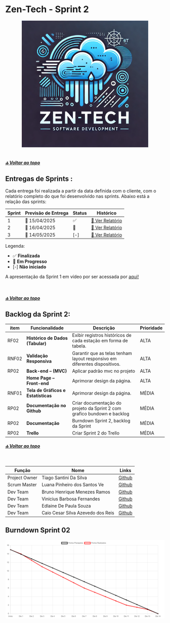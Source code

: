 

# Zen-Tech - Sprint 2
<div align="center">
<img  alt="logo-Zen-Tech" src="./imagens/zen tech logo.webp" height="400px" width="400px">
</div>

<br>

##### [🔝 Voltar ao topo ](#topo)

<h2 id="sprint">
Entregas de Sprints :
</h2>

Cada entrega foi realizada a partir da data definida com o cliente, com o relatório completo do que foi desenvolvido nas sprints. Abaixo está a relação das sprints:

<div align="center">

| Sprint | Previsão de Entrega | Status | Histórico |
| ------ | -------------------- | ------ | --------- |
|   1    | 📅 15/04/2025        | :white_check_mark:| [:round_pushpin: Ver Relatório](./Sprint01.md) |
|   2    | 📅 16/04/2025        | 🚧  | [:round_pushpin: Ver Relatório](./Sprint02.md) 
|   3    | 📅 14/05/2025        | [-]  | [:round_pushpin: Ver Relatório]( ) |

</div>

Legenda:
- :white_check_mark: **Finalizada**
- :construction: **Em Progresso**
- [-] **Não iniciado**

A apresentação da Sprint 1 em vídeo por ser acessada por [aqui!]() 

<br>

##### [🔝 Voltar ao topo ](#topo)



<div>
<span  id="backlogs">
  
<h2>Backlog da Sprint 2:</h2>
<div align="center">
   
|item  | Funcionalidade                     | Descrição                                                                                   | Prioridade |
|----------|------------------------------------|---------------------------------------------------------------------------------------------|------------|
| RF02 | **Histórico de Dados (Tabular)**            | Exibir registros históricos de cada estação em forma de tabela. | ALTA       |
| RNF02 | **Validação Responsiva**           | Garantir que as telas tenham layout responsivo em diferentes dispositivos.                   | ALTA      |
| RP02 | **Back-end – (MVC)**        | Aplicar padrão mvc no projeto               | ALTA       |
|  | **Home Page – Front-end**          | Aprimorar design da página.                        | ALTA      |
| RNF01 | **Tela de Gráficos e Estatísticas**| Aprimorar design da página.                | MÉDIA      |
| RP02 | **Documentação no Github**       | Criar documentação do projeto da Sprint 2 com grafico bundown e backlog                       | MÉDIA      |
| RP02| **Documentação**                      | Burndown Sprint 2, backlog da Sprint     | MÉDIA      |
| RP02| **Trello**                      | Criar Sprint 2 do Trello     | MÉDIA      |
  </div>
</div>



##### [🔝 Voltar ao topo ](#topo)
<br>

<div>

| Função          | Nome                          | Links                                                                                                                         |
|-----------------|-------------------------------|-------------------------------------------------------------------------------------------------------------------------------|
| Project Owner   | Tiago Santini Da Silva     | <a href="https://github.com/TiagoSan77">Github</a>|
| Scrum Master    | Luana Pinheiro dos Santos Ve | <a href="">Github</a>|
| Dev Team        | Bruno Henrique Menezes Ramos | <a href="">Github</a> |
| Dev Team        | Vinicius Barbosa Fernandes    | <a href="">Github</a>|
| Dev Team        | Edlaine De Paula Souza | <a href="">Github</a>|
| Dev Team        | Caio Cesar Silva Azevedo dos Reis |<a href="">Github</a> |

</div>

<div>
  <h2>Burndown Sprint 02</h2>
  <img  alt=Burndown-Sprint-2" src="./imagens/burndown-sprint2.png" >
</div>
